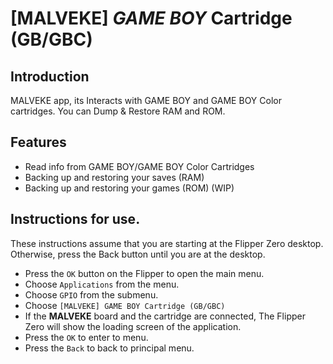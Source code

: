 # [MALVEKE] ***GAME BOY*** Cartridge (GB/GBC)

## Introduction
MALVEKE app, its Interacts with GAME BOY and GAME BOY Color cartridges. You can Dump & Restore RAM and ROM.

## Features

- Read info from GAME BOY/GAME BOY Color Cartridges
- Backing up and restoring your saves (RAM)
- Backing up and restoring your games (ROM) (WIP)

## Instructions for use.

These instructions assume that you are starting at the Flipper Zero desktop. Otherwise, press the Back button until you are at the desktop.

- Press the `OK` button on the Flipper to open the main menu.
- Choose `Applications` from the menu.
- Choose `GPIO` from the submenu.
- Choose `[MALVEKE] GAME BOY Cartridge (GB/GBC)`
- If the **MALVEKE** board and the cartridge are connected, The Flipper Zero will show the loading screen of the application.
- Press the `OK` to enter to menu.
- Press the `Back` to back to principal menu.
